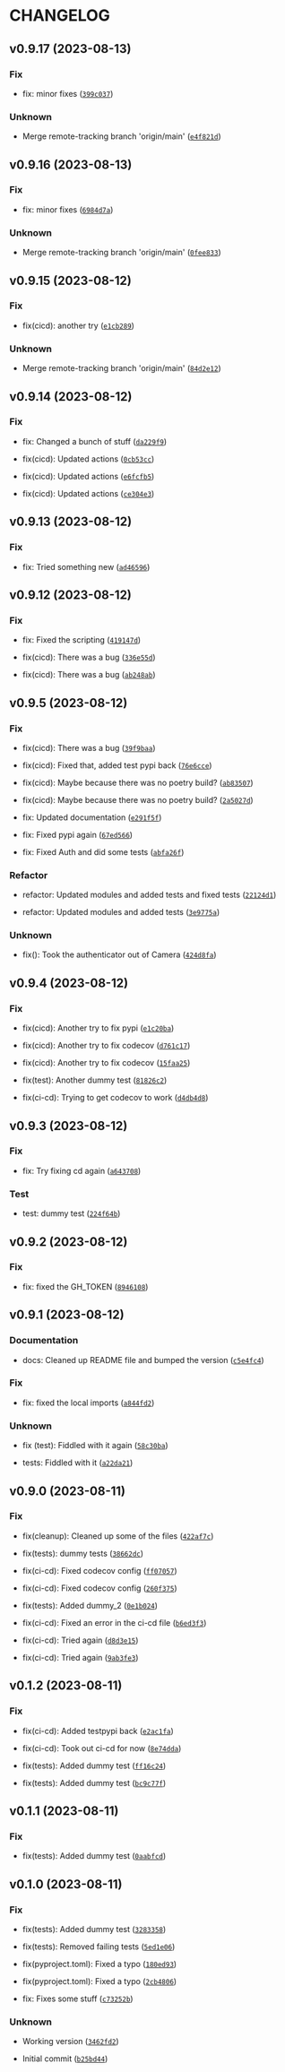 # CHANGELOG



## v0.9.17 (2023-08-13)

### Fix

* fix: minor fixes ([`399c037`](https://github.com/xevg/google-nest-camera-proxy/commit/399c0376dd91b1c572cd1e0ffa07567244cc22fb))

### Unknown

* Merge remote-tracking branch &#39;origin/main&#39; ([`e4f821d`](https://github.com/xevg/google-nest-camera-proxy/commit/e4f821d8e0fe2d57993298d59235dab20fc6ebb6))


## v0.9.16 (2023-08-13)

### Fix

* fix: minor fixes ([`6984d7a`](https://github.com/xevg/google-nest-camera-proxy/commit/6984d7a71b0b28737c7f46a817fd69c1134e9bbc))

### Unknown

* Merge remote-tracking branch &#39;origin/main&#39; ([`0fee833`](https://github.com/xevg/google-nest-camera-proxy/commit/0fee8338cbc0e0f3688fdb4dc5537e458dbbc790))


## v0.9.15 (2023-08-12)

### Fix

* fix(cicd): another try ([`e1cb289`](https://github.com/xevg/google-nest-camera-proxy/commit/e1cb289d3474c69403454cf2fb4290753ac529ff))

### Unknown

* Merge remote-tracking branch &#39;origin/main&#39; ([`84d2e12`](https://github.com/xevg/google-nest-camera-proxy/commit/84d2e1272cae50c30647f32589c0a8e8b5725e38))


## v0.9.14 (2023-08-12)

### Fix

* fix: Changed a bunch of stuff ([`da229f9`](https://github.com/xevg/google-nest-camera-proxy/commit/da229f902a5e35e1e8a1045c880e3c2d7f3f8f2d))

* fix(cicd): Updated actions ([`0cb53cc`](https://github.com/xevg/google-nest-camera-proxy/commit/0cb53cccf66e4d3230b70d1eacbc7b481158dc75))

* fix(cicd): Updated actions ([`e6fcfb5`](https://github.com/xevg/google-nest-camera-proxy/commit/e6fcfb5b9fb6e66a36465fdfaf9d310689f869b5))

* fix(cicd): Updated actions ([`ce304e3`](https://github.com/xevg/google-nest-camera-proxy/commit/ce304e3bb0887fe8d75a8d5eb2817fc234d40db5))


## v0.9.13 (2023-08-12)

### Fix

* fix: Tried something new ([`ad46596`](https://github.com/xevg/google-nest-camera-proxy/commit/ad46596fd9b0534ef346446142c93f54a9604ce9))


## v0.9.12 (2023-08-12)

### Fix

* fix: Fixed the scripting ([`419147d`](https://github.com/xevg/google-nest-camera-proxy/commit/419147d8d9edfbb4e37a94f458c9ea93ead6d9cd))

* fix(cicd): There was a bug ([`336e55d`](https://github.com/xevg/google-nest-camera-proxy/commit/336e55d42bd7d635f4c57b71f6b8bbf96c7aade0))

* fix(cicd): There was a bug ([`ab248ab`](https://github.com/xevg/google-nest-camera-proxy/commit/ab248ab2b56217ab2b4eb2479276483c0523dbbe))


## v0.9.5 (2023-08-12)

### Fix

* fix(cicd): There was a bug ([`39f9baa`](https://github.com/xevg/google-nest-camera-proxy/commit/39f9baaa8a401c7b1a241889fb9f6623611cdbc4))

* fix(cicd): Fixed that, added test pypi back ([`76e6cce`](https://github.com/xevg/google-nest-camera-proxy/commit/76e6cce88dff99141bd17c75e72345e0eda8a571))

* fix(cicd): Maybe because there was no poetry build? ([`ab83507`](https://github.com/xevg/google-nest-camera-proxy/commit/ab83507fbacbe34a3cf45c853eec026de5f3dd8f))

* fix(cicd): Maybe because there was no poetry build? ([`2a5027d`](https://github.com/xevg/google-nest-camera-proxy/commit/2a5027d20ff090694c04e133997b5e541bd57047))

* fix: Updated documentation ([`e291f5f`](https://github.com/xevg/google-nest-camera-proxy/commit/e291f5feb0b2afaef71c1b86652746944a48efa9))

* fix: Fixed pypi again ([`67ed566`](https://github.com/xevg/google-nest-camera-proxy/commit/67ed5664defcac50ab0ce3f5e6dba56bfed7f5a5))

* fix: Fixed Auth and did some tests ([`abfa26f`](https://github.com/xevg/google-nest-camera-proxy/commit/abfa26ffcafd73cbfd0d650e7c3966ae2e2096f4))

### Refactor

* refactor: Updated modules and added tests and fixed tests ([`22124d1`](https://github.com/xevg/google-nest-camera-proxy/commit/22124d110c90602eb458d6ec7ecc590b1f33384f))

* refactor: Updated modules and added tests ([`3e9775a`](https://github.com/xevg/google-nest-camera-proxy/commit/3e9775ac0fb1c7ab7d86e51e6b5673c3201811f6))

### Unknown

* fix(): Took the authenticator out of Camera ([`424d8fa`](https://github.com/xevg/google-nest-camera-proxy/commit/424d8fafa37bb4182c6358d1a597d920a5dd44e0))


## v0.9.4 (2023-08-12)

### Fix

* fix(cicd): Another try to fix pypi ([`e1c20ba`](https://github.com/xevg/google-nest-camera-proxy/commit/e1c20ba438f70f4ad6cea00c67a4a6b6c084776e))

* fix(cicd): Another try to fix codecov ([`d761c17`](https://github.com/xevg/google-nest-camera-proxy/commit/d761c17b133ee16ef1eb3f971a1b1eb8e1a116b1))

* fix(cicd): Another try to fix codecov ([`15faa25`](https://github.com/xevg/google-nest-camera-proxy/commit/15faa255117f3c44d1f6152f1a7cedaa5a60a405))

* fix(test): Another dummy test ([`81826c2`](https://github.com/xevg/google-nest-camera-proxy/commit/81826c232ef83a647f0f0ad34b106ff3e271ba65))

* fix(ci-cd): Trying to get codecov to work ([`d4db4d8`](https://github.com/xevg/google-nest-camera-proxy/commit/d4db4d80f206f67d8c646822a8d4714f606d04d1))


## v0.9.3 (2023-08-12)

### Fix

* fix: Try fixing cd again ([`a643708`](https://github.com/xevg/google-nest-camera-proxy/commit/a643708d6dbe892167617d7f6ec309e804d4207c))

### Test

* test: dummy test ([`224f64b`](https://github.com/xevg/google-nest-camera-proxy/commit/224f64b6efc8d37e25a7f4d1d6adce9de3a14cf4))


## v0.9.2 (2023-08-12)

### Fix

* fix: fixed the GH_TOKEN ([`8946108`](https://github.com/xevg/google-nest-camera-proxy/commit/8946108370a4d6449ae2d42da1712b6796eed5a2))


## v0.9.1 (2023-08-12)

### Documentation

* docs: Cleaned up README file and bumped the version ([`c5e4fc4`](https://github.com/xevg/google-nest-camera-proxy/commit/c5e4fc42a92f1ee8df2db0914261e5f4de64f6e0))

### Fix

* fix: fixed the local imports ([`a844fd2`](https://github.com/xevg/google-nest-camera-proxy/commit/a844fd2f2b2ebed5f5c9ab15c5d3ee9f1e92b732))

### Unknown

* fix (test): Fiddled with it again ([`58c30ba`](https://github.com/xevg/google-nest-camera-proxy/commit/58c30ba2c412875aaa1b5438858fba6c67610cba))

* tests: Fiddled with it ([`a22da21`](https://github.com/xevg/google-nest-camera-proxy/commit/a22da21e861ea81ee6662c41054fda90a94f9bc2))


## v0.9.0 (2023-08-11)

### Fix

* fix(cleanup): Cleaned up some of the files ([`422af7c`](https://github.com/xevg/google-nest-camera-proxy/commit/422af7c47cf733161c174ed0ec4a4e7b442707aa))

* fix(tests): dummy tests ([`38662dc`](https://github.com/xevg/google-nest-camera-proxy/commit/38662dcaf7c48bb96ab63241a7ee6395e1a82fc6))

* fix(ci-cd): Fixed codecov config ([`ff07057`](https://github.com/xevg/google-nest-camera-proxy/commit/ff0705720346c385b376e4061ec3a6753b07cc8e))

* fix(ci-cd): Fixed codecov config ([`260f375`](https://github.com/xevg/google-nest-camera-proxy/commit/260f375b18f6841dc034137a513d00b0bbb850bb))

* fix(tests): Added dummy_2 ([`0e1b024`](https://github.com/xevg/google-nest-camera-proxy/commit/0e1b024a32fd6b91b09efe277562707f8eae64d6))

* fix(ci-cd): Fixed an error in the ci-cd file ([`b6ed3f3`](https://github.com/xevg/google-nest-camera-proxy/commit/b6ed3f38c87eee3c1edb07eac0976dd2ce731577))

* fix(ci-cd): Tried again ([`d8d3e15`](https://github.com/xevg/google-nest-camera-proxy/commit/d8d3e159a18ff6c0b596f4fc3b9d3bcc2898fbc4))

* fix(ci-cd): Tried again ([`9ab3fe3`](https://github.com/xevg/google-nest-camera-proxy/commit/9ab3fe37a415acdfd87ea56b4b3f1ac576cfd0b6))


## v0.1.2 (2023-08-11)

### Fix

* fix(ci-cd): Added testpypi back ([`e2ac1fa`](https://github.com/xevg/google-nest-camera-proxy/commit/e2ac1fa41bcefd4e7a542b39abb271c78123b7d3))

* fix(ci-cd): Took out ci-cd for now ([`8e74dda`](https://github.com/xevg/google-nest-camera-proxy/commit/8e74dda9a57e5bf9856edb784d68fd991428cefd))

* fix(tests): Added dummy test ([`ff16c24`](https://github.com/xevg/google-nest-camera-proxy/commit/ff16c2434b7fa19b1dc8a19c2ba5d28a84fa1334))

* fix(tests): Added dummy test ([`bc9c77f`](https://github.com/xevg/google-nest-camera-proxy/commit/bc9c77f085bc58ac454c9617f21482f56073a2d5))


## v0.1.1 (2023-08-11)

### Fix

* fix(tests): Added dummy test ([`0aabfcd`](https://github.com/xevg/google-nest-camera-proxy/commit/0aabfcd00d176114e61b8fe1337c42329c69a825))


## v0.1.0 (2023-08-11)

### Fix

* fix(tests): Added dummy test ([`3283358`](https://github.com/xevg/google-nest-camera-proxy/commit/3283358a41bccbd97fb542fc38b667538e4e7ee2))

* fix(tests): Removed failing tests ([`5ed1e06`](https://github.com/xevg/google-nest-camera-proxy/commit/5ed1e06ee7415ae6221e8044b760d20a47df3fbc))

* fix(pyproject.toml): Fixed a typo ([`180ed93`](https://github.com/xevg/google-nest-camera-proxy/commit/180ed935835c670badcfb3ba66b926f2d07b06be))

* fix(pyproject.toml): Fixed a typo ([`2cb4806`](https://github.com/xevg/google-nest-camera-proxy/commit/2cb480669a3d48c3e3a166e7b061a48f2934dcbd))

* fix: Fixes some stuff ([`c73252b`](https://github.com/xevg/google-nest-camera-proxy/commit/c73252b05483a8ff4735963785196e4bbeb9afe1))

### Unknown

* Working version ([`3462fd2`](https://github.com/xevg/google-nest-camera-proxy/commit/3462fd28140c9eecf17ca770646a076a35be5b23))

* Initial commit ([`b25bd44`](https://github.com/xevg/google-nest-camera-proxy/commit/b25bd44961e00b36143a2e08cb67b3ac995f0165))
